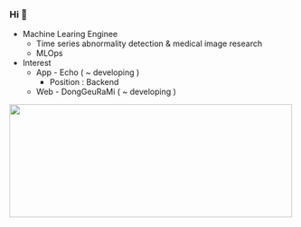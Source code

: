 <!-- ![header](https://capsule-render.vercel.app/api?type=Venom&color=gradient&auto&height=200&section=header&text=Hi!%20I'm%20EUNJI%20👋&animation=fadeIn&fontColor=000000&fontSize=34) -->

### Hi 👋
* Machine Learing Enginee
  * Time series abnormality detection & medical image research
  * MLOps
* Interest
  * App - Echo ( ~ developing )
    * Position : Backend
  * Web - DongGeuRaMi ( ~ developing )

<a href="https://github.com/devxb/gitanimals">
  <img src="https://render.gitanimals.org/farms/{KEJdev}?contribution-view=false" width="500" height="200" />
</a>

